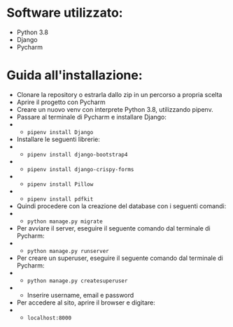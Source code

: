# Software utilizzato:
- Python 3.8
- Django
- Pycharm

# Guida all'installazione:
- Clonare la repository o estrarla dallo zip in un percorso a propria scelta
- Aprire il progetto con Pycharm
- Creare un nuovo venv con interprete Python 3.8, utilizzando pipenv.
- Passare al terminale di Pycharm e installare Django:
- - `pipenv install Django`
- Installare le seguenti librerie:
- - `pipenv install django-bootstrap4`
- - `pipenv install django-crispy-forms`
- - `pipenv install Pillow`
- - `pipenv install pdfkit`
- Quindi procedere con la creazione del database con i seguenti comandi:
- - `python manage.py migrate`
- Per avviare il server, eseguire il seguente comando dal terminale di Pycharm:
- - `python manage.py runserver`
- Per creare un superuser, eseguire il seguente comando dal terminale di Pycharm:
- - `python manage.py createsuperuser`
- - Inserire username, email e password
- Per accedere al sito, aprire il browser e digitare:
- - `localhost:8000`